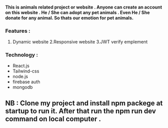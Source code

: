 #### This is animals related project or website . Anyone can create an account on this website . He / She can adopt any pet animals . Even He / She donate for any animal. So thats our emotion for pet animals.

### Features :
1. Dynamic website
2.Responsive website
3.JWT verify emplement 
### Technology :
- React.js
- Tailwind-css
- node.js
- firebase auth
- mongodb

## NB : Clone my project and install npm packege at startup to run it. After that run the npm run dev command on local computer .
